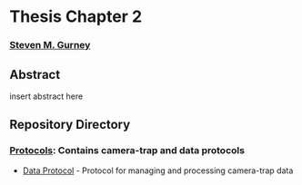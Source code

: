 # Thesis Chapter 2

### [Steven M. Gurney](https://linktr.ee/gurneyst)

## Abstract

insert abstract here

## Repository Directory

### [Protocols](./Protocols): Contains camera-trap and data protocols
*  [Data Protocol](./Protocols/Protocol_Data.pdf) - Protocol for managing and processing camera-trap data
